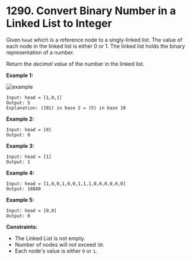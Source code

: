 # 1290. Convert Binary Number in a Linked List to Integer

Given `head` which is a reference node to a singly-linked list. The value of each node in the linked list is either 0 or 1. The linked list holds the binary representation of a number.

Return the *decimal value* of the number in the linked list.

**Example 1:**

![example](https://assets.leetcode.com/uploads/2019/12/05/graph-1.png)

```()
Input: head = [1,0,1]
Output: 5
Explanation: (101) in base 2 = (5) in base 10
```

**Example 2:**

```()
Input: head = [0]
Output: 0
```

**Example 3:**

```()
Input: head = [1]
Output: 1
```

**Example 4:**

```()
Input: head = [1,0,0,1,0,0,1,1,1,0,0,0,0,0,0]
Output: 18880
```

**Example 5:**

```()
Input: head = [0,0]
Output: 0
```

**Constraints:**

- The Linked List is not empty.
- Number of nodes will not exceed `30`.
- Each node's value is either `0` or `1`.
